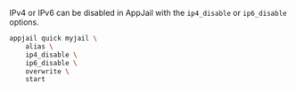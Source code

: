 IPv4 or IPv6 can be disabled in AppJail with the `ip4_disable` or `ip6_disable` options.

```sh
appjail quick myjail \
    alias \
    ip4_disable \
    ip6_disable \
    overwrite \
    start
```
